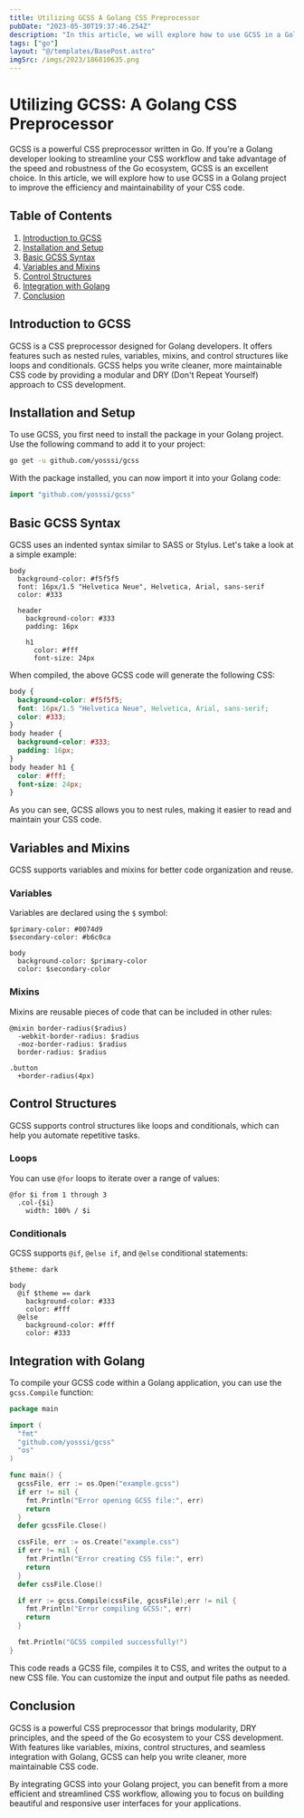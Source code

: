```yaml
---
title: Utilizing GCSS A Golang CSS Preprocessor
pubDate: "2023-05-30T19:37:46.254Z"
description: "In this article, we will explore how to use GCSS in a Golang project to improve the efficiency and maintainability of your CSS code."
tags: ["go"]
layout: "@/templates/BasePost.astro"
imgSrc: /imgs/2023/186810635.png
---
```

# Utilizing GCSS: A Golang CSS Preprocessor

GCSS is a powerful CSS preprocessor written in Go. If you're a Golang developer looking to streamline your CSS workflow and take advantage of the speed and robustness of the Go ecosystem, GCSS is an excellent choice. In this article, we will explore how to use GCSS in a Golang project to improve the efficiency and maintainability of your CSS code.

## Table of Contents

1. [Introduction to GCSS](#introduction-to-gcss)
2. [Installation and Setup](#installation-and-setup)
3. [Basic GCSS Syntax](#basic-gcss-syntax)
4. [Variables and Mixins](#variables-and-mixins)
5. [Control Structures](#control-structures)
6. [Integration with Golang](#integration-with-golang)
7. [Conclusion](#conclusion)

## Introduction to GCSS

GCSS is a CSS preprocessor designed for Golang developers. It offers features such as nested rules, variables, mixins, and control structures like loops and conditionals. GCSS helps you write cleaner, more maintainable CSS code by providing a modular and DRY (Don't Repeat Yourself) approach to CSS development.

## Installation and Setup

To use GCSS, you first need to install the package in your Golang project. Use the following command to add it to your project:

```bash
go get -u github.com/yosssi/gcss
```

With the package installed, you can now import it into your Golang code:

```go
import "github.com/yosssi/gcss"
```

## Basic GCSS Syntax

GCSS uses an indented syntax similar to SASS or Stylus. Let's take a look at a simple example:

```gcss
body
  background-color: #f5f5f5
  font: 16px/1.5 "Helvetica Neue", Helvetica, Arial, sans-serif
  color: #333

  header
    background-color: #333
    padding: 16px

    h1
      color: #fff
      font-size: 24px
```

When compiled, the above GCSS code will generate the following CSS:

```css
body {
  background-color: #f5f5f5;
  font: 16px/1.5 "Helvetica Neue", Helvetica, Arial, sans-serif;
  color: #333;
}
body header {
  background-color: #333;
  padding: 16px;
}
body header h1 {
  color: #fff;
  font-size: 24px;
}
```

As you can see, GCSS allows you to nest rules, making it easier to read and maintain your CSS code.

## Variables and Mixins

GCSS supports variables and mixins for better code organization and reuse.

### Variables

Variables are declared using the `$` symbol:

```gcss
$primary-color: #0074d9
$secondary-color: #b6c0ca

body
  background-color: $primary-color
  color: $secondary-color
```

### Mixins

Mixins are reusable pieces of code that can be included in other rules:

```gcss
@mixin border-radius($radius)
  -webkit-border-radius: $radius
  -moz-border-radius: $radius
  border-radius: $radius

.button
  +border-radius(4px)
```

## Control Structures

GCSS supports control structures like loops and conditionals, which can help you automate repetitive tasks.

### Loops

You can use `@for` loops to iterate over a range of values:

```gcss
@for $i from 1 through 3
  .col-{$i}
    width: 100% / $i
```

### Conditionals

GCSS supports `@if`, `@else if`, and `@else` conditional statements:

```gcss
$theme: dark

body
  @if $theme == dark
    background-color: #333
    color: #fff
  @else
    background-color: #fff
    color: #333
```

## Integration with Golang

To compile your GCSS code within a Golang application, you can use the `gcss.Compile` function:

```go
package main

import (
  "fmt"
  "github.com/yosssi/gcss"
  "os"
)

func main() {
  gcssFile, err := os.Open("example.gcss")
  if err != nil {
    fmt.Println("Error opening GCSS file:", err)
    return
  }
  defer gcssFile.Close()

  cssFile, err := os.Create("example.css")
  if err != nil {
    fmt.Println("Error creating CSS file:", err)
    return
  }
  defer cssFile.Close()

  if err := gcss.Compile(cssFile, gcssFile);err != nil {
    fmt.Println("Error compiling GCSS:", err)
    return
  }

  fmt.Println("GCSS compiled successfully!")
}
```

This code reads a GCSS file, compiles it to CSS, and writes the output to a new CSS file. You can customize the input and output file paths as needed.

## Conclusion

GCSS is a powerful CSS preprocessor that brings modularity, DRY principles, and the speed of the Go ecosystem to your CSS development. With features like variables, mixins, control structures, and seamless integration with Golang, GCSS can help you write cleaner, more maintainable CSS code.

By integrating GCSS into your Golang project, you can benefit from a more efficient and streamlined CSS workflow, allowing you to focus on building beautiful and responsive user interfaces for your applications.
